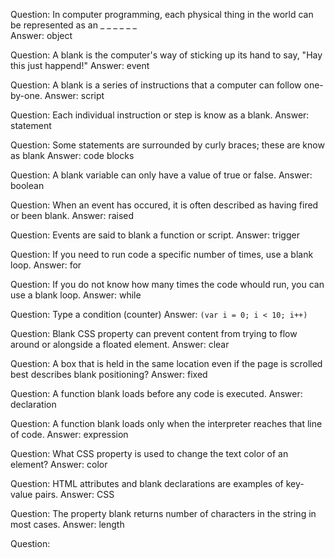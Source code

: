 Question: In computer programming, each physical thing in the world can be represented as an  _ _ _ _ _ _  
Answer:  object

Question: A blank is the computer's way of sticking up its hand to say, "Hay this just happend!"
Answer:  event

Question:  A blank is a series of instructions that a computer can follow one-by-one. 
Answer:  script

Question:  Each individual instruction or step is know as a blank. 
Answer:  statement

Question:  Some statements are surrounded by curly braces; these are know as blank
Answer:  code blocks

Question:  A blank variable can only have a value of true or false. 
Answer:  boolean

Question:  When an event has occured, it is often described as having fired or been blank.
Answer:  raised

Question:  Events are said to blank a function or script.
Answer:  trigger

Question:  If you need to run code a specific number of times, use a blank loop. 
Answer:  for

Question:  If you do not know how many times the code whould run, you can use a blank loop. 
Answer:  while

Question:  Type a condition (counter)
Answer:  `(var i = 0; i < 10; i++)`

Question: Blank CSS property can prevent content from trying to flow around or alongside a floated element. 
Answer:  clear

Question:  A box that is held in the same location even if the page is scrolled best describes blank positioning?
Answer:   fixed

Question:  A function blank loads before any code is executed. 
Answer:  declaration

Question:  A function blank loads only when the interpreter reaches that line of code. 
Answer:  expression

Question:  What CSS property is used to change the text color of an element?
Answer:  color

Question:  HTML attributes and blank declarations are examples of key-value pairs. 
Answer:  CSS

Question:  The property blank returns number of characters in the string in most cases.
Answer:  length

Question:  
